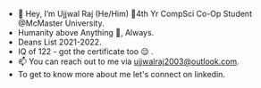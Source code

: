 - 👋 Hey, I’m Ujjwal Raj (He/Him) 🧿4th Yr CompSci Co-Op Student @McMaster University. 
- Humanity above Anything 🧿, Always. 
- Deans List 2021-2022.
- IQ of 122 - got the certificate too 😌 .
- 📫 You can reach out to me via ujjwalraj2003@outlook.com. 
- To get to know more about me let's connect on linkedin.

<!---
UjjwalRaj18/UjjwalRaj18 is a ✨ special ✨ repository because its `README.md` (this file) appears on your GitHub profile.
You can click the Preview link to take a look at your changes.
--->
